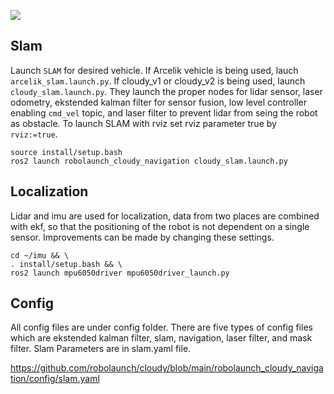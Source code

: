 ![](https://turtlebot.github.io/turtlebot4-user-manual/tutorials/media/rviz_slam.png)

## Slam

Launch `SLAM` for desired vehicle. If Arcelik vehicle is being used, lauch `arcelik_slam.launch.py`. If cloudy_v1 or cloudy_v2 is being used, launch `cloudy_slam.launch.py`. They launch the proper nodes for lidar sensor, laser odometry, ekstended kalman filter for sensor fusion, low level controller enabling `cmd_vel` topic, and laser filter to prevent lidar from seing the robot as obstacle. To launch SLAM with rviz set rviz parameter true by `rviz:=true`.

    source install/setup.bash
    ros2 launch robolaunch_cloudy_navigation cloudy_slam.launch.py


## Localization

Lidar and imu are used for localization, data from two places are combined with ekf, so that the positioning of the robot is not dependent on a single sensor. Improvements can be made by changing these settings.

    cd ~/imu && \
    . install/setup.bash && \
    ros2 launch mpu6050driver mpu6050driver_launch.py

## Config

All config files are under config folder. There are five types of config files which are ekstended kalman filter, slam, navigation, laser filter, and mask filter.
Slam Parameters are in slam.yaml file.

https://github.com/robolaunch/cloudy/blob/main/robolaunch_cloudy_navigation/config/slam.yaml
